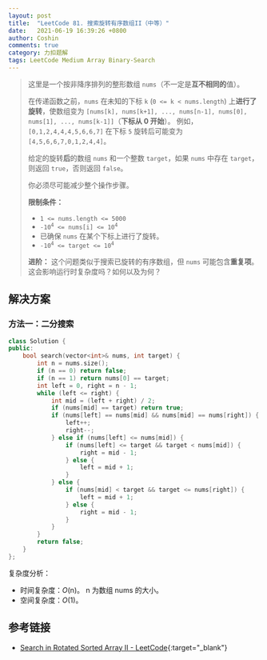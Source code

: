 ```yaml
---
layout: post
title:  "LeetCode 81. 搜索旋转有序数组II（中等）"
date:   2021-06-19 16:39:26 +0800
author: Coshin
comments: true
category: 力扣题解
tags: LeetCode Medium Array Binary-Search
---
```

> 这里是一个按非降序排列的整形数组 `nums`（不一定是**互不相同的**值）。
> 
> 在传递函数之前，`nums` 在未知的下标 `k` (`0 <= k < nums.length`) 上**进行了旋转**，使数组变为 `[nums[k], nums[k+1], ..., nums[n-1], nums[0], nums[1], ..., nums[k-1]]`（**下标从 0 开始**）。
> 例如，`[0,1,2,4,4,4,5,6,6,7]` 在下标 `5` 旋转后可能变为 `[4,5,6,6,7,0,1,2,4,4]`。
> 
> 给定的旋转**后**的数组 `nums` 和一个整数 `target`，如果 `nums` 中存在 `target`，则返回 `true`，否则返回 `false`。
> 
> 你必须尽可能减少整个操作步骤。
> 
> **限制条件：**
> 
> * `1 <= nums.length <= 5000`
> * <code>-10<sup>4</sup> <= nums[i] <= 10<sup>4</sup></code>
> * 已确保 `nums` 在某个下标上进行了旋转。
> * <code>-10<sup>4</sup> <= target <= 10<sup>4</sup></code>
> 
> **进阶：**
> 这个问题类似于搜索已旋转的有序数组，但 `nums` 可能包含**重复项**。
> 这会影响运行时复杂度吗？如何以及为何？

## 解决方案

### 方法一：二分搜索

```cpp
class Solution {
public:
    bool search(vector<int>& nums, int target) {
        int n = nums.size();
        if (n == 0) return false;
        if (n == 1) return nums[0] == target;
        int left = 0, right = n - 1;
        while (left <= right) {
            int mid = (left + right) / 2;
            if (nums[mid] == target) return true;
            if (nums[left] == nums[mid] && nums[mid] == nums[right]) {
                left++;
                right--;
            } else if (nums[left] <= nums[mid]) {
                if (nums[left] <= target && target < nums[mid]) {
                    right = mid - 1;
                } else {
                    left = mid + 1;
                }
            } else {
                if (nums[mid] < target && target <= nums[right]) {
                    left = mid + 1;
                } else {
                    right = mid - 1;
                }
            }
        }
        return false;
    }
};
```

复杂度分析：
* 时间复杂度：*O*(n)。
  n 为数组 nums 的大小。
* 空间复杂度：*O*(1)。

## 参考链接

* [Search in Rotated Sorted Array II - LeetCode](https://leetcode.com/problems/search-in-rotated-sorted-array-ii/){:target="_blank"}
